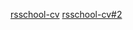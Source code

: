 [rsschool-cv](https://natalya-kudryashova.github.io/rsschool-cv/cv "Markdown CV")
[rsschool-cv#2](https://natalya-kudryashova.github.io/rsschool-cv/ "Markdown CV")